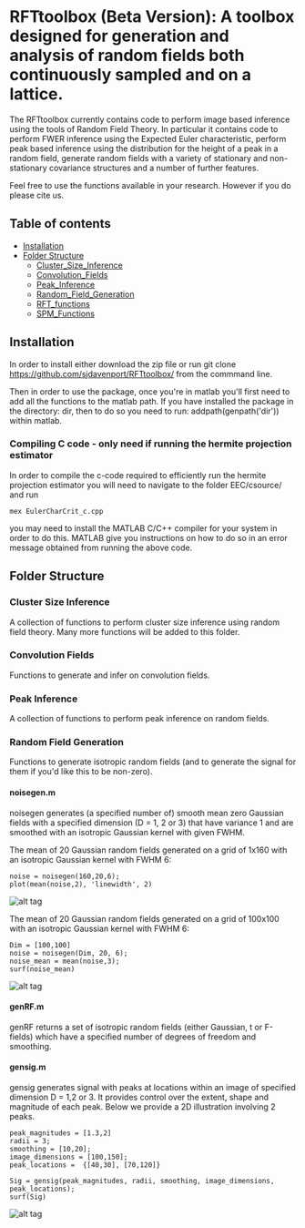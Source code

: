# RFTtoolbox (Beta Version): A toolbox designed for generation and analysis of random fields both continuously sampled and on a lattice.
The RFTtoolbox currently contains code to perform image based inference using the tools of Random Field Theory. In particular it contains code to 
perform FWER inference using the Expected Euler characteristic, perform peak based inference using the distribution for the height of a peak in a random field,
generate random fields with a variety of stationary and non-stationary covariance structures and a number of further features.

Feel free to use the functions available in your research. However if you do please cite us.

## Table of contents
* [Installation](#setup)
* [Folder Structure](#folderstruct)
    * [Cluster_Size_Inference](#CLInf)
    * [Convolution_Fields](#Convfields)
    * [Peak_Inference](#PI)
    * [Random_Field_Generation](#RFfunctions)
    * [RFT_functions](#siggen)
    * [SPM_Functions](#power)

## Installation <a name="setup"></a>
In order to install either download the zip file or run
git clone https://github.com/sjdavenport/RFTtoolbox/ from the commmand line.

Then in order to use the package, once you're in matlab you'll first need to add all the functions to the matlab path. 
If you have installed the package in the directory: dir, then to do so you need to run: addpath(genpath('dir')) within matlab.


### Compiling C code - only need if running the hermite projection estimator
In order to compile the c-code required to efficiently run the hermite projection estimator
you will need to navigate to the folder EEC/csource/ and run
```
mex EulerCharCrit_c.cpp
```
you may need to install the MATLAB C/C++ compiler for your system in order to do this.
MATLAB give you instructions on how to do so in an error message obtained from 
running the above code.

## Folder Structure <a name="folderstruct"></a>

### Cluster Size Inference <a name="CLInf"></a>

A collection of functions to perform cluster size inference using random 
field theory. Many more functions will be added to this folder.

### Convolution Fields <a name="Convfields"></a>

Functions to generate and infer on convolution fields. 

### Peak Inference <a name="PI"></a>

A collection of functions to perform peak inference on random fields. 

### Random Field Generation <a name="RFfunctions"></a>

Functions to generate isotropic random fields (and to generate the signal 
for them if you'd like this to be non-zero).

#### noisegen.m
noisegen generates (a specified number of) smooth mean zero Gaussian fields 
with a specified dimension (D = 1, 2 or 3) that have variance 1 and are 
smoothed with an isotropic Gaussian kernel with given FWHM.

The mean of 20 Gaussian random fields generated on a grid of 1x160 with 
an isotropic Gaussian kernel with FWHM 6:
```
noise = noisegen(160,20,6);
plot(mean(noise,2), 'linewidth', 2)
```
![alt tag](Figures/readme_1Dreal.png)


The mean of 20 Gaussian random fields generated on a grid of 100x100 with 
an isotropic Gaussian kernel with FWHM 6:
```
Dim = [100,100]
noise = noisegen(Dim, 20, 6);
noise_mean = mean(noise,3);
surf(noise_mean)
```
![alt tag](Figures/readme_2Dreal.png)

#### genRF.m
genRF returns a set of isotropic random fields (either Gaussian, t or 
F-fields) which have a specified number of degrees of freedom and smoothing.


#### gensig.m
gensig generates signal with peaks at locations within an image of specified 
dimension D = 1,2 or 3. It provides control over the extent, shape and magnitude of each peak.
Below we provide a 2D illustration involving 2 peaks.

```
peak_magnitudes = [1.3,2]
radii = 3;
smoothing = [10,20];
image_dimensions = [100,150];
peak_locations =  {[40,30], [70,120]}

Sig = gensig(peak_magnitudes, radii, smoothing, image_dimensions, peak_locations);
surf(Sig)
```

![alt tag](Figures/readme_signal.png)
